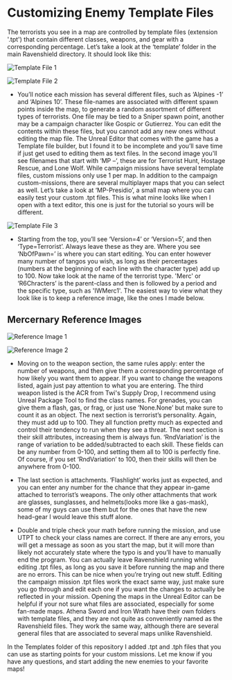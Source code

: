 # Customizing Enemy Template Files
 The terrorists you see in a map are controlled by template files (extension '.tpt') that contain different classes, weapons, and gear with a corresponding percentage. Let’s take a look at the ‘template’ folder in the main Ravenshield directory. It should look like this:

![Template File 1](Images/../../Images/Tpt1.jpg)

![Template File 2](Images/../../Images/Tpt2.jpg)

- You’ll notice each mission has several different files, such as ‘Alpines -1’ and ‘Alpines 10’. These file-names are associated with different spawn points inside the map, to generate a random assortment of different types of terrorists. One file may be tied to a Sniper spawn point, another may be a campaign character like Gospic or Gutierrez. You can edit the contents within these files, but you cannot add any new ones without editing the map file. The Unreal Editor that comes with the game has a Template file builder, but I found it to be incomplete and you’ll save time if just get used to editing them as text files. In the second image you'll see filenames that start with ‘MP –‘, these are for Terrorist Hunt, Hostage Rescue, and Lone Wolf. While campaign missions have several template files, custom missions only use 1 per map. In addition to the campaign custom-missions, there are several multiplayer maps that you can select as well. Let’s take a look at ‘MP-Presidio’, a small map where you can easily test your custom .tpt files. This is what mine looks like when I open with a text editor, this one is just for the tutorial so yours will be different.

![Template File 3](Images/../../Images/Tpt3.jpg)

- Starting from the top, you’ll see ‘Version=4’ or ‘Version=5’, and then ‘Type=Terrorist’. Always leave these as they are. Where you see ‘NbOfPawn=’ is where you can start editing. You can enter however many number of tangos you wish, as long as their percentages (numbers at the beginning of each line with the character type) add up to 100. Now take look at the name of the terrorist type. 'Merc' or ‘R6Chracters’ is the parent-class and then is followed by a period and the specific type, such as 'IWMerc1'. The easiest way to view what they look like is to keep a reference image, like the ones I made below.
## Mercernary Reference Images
![Reference Image 1](Images/../../Images/ref1.jpg)

![Reference Image 2](Images/../../Images/ref2.jpg)

- Moving on to the weapon section, the same rules apply: enter the number of weapons, and then give them a corresponding percentage of how likely you want them to appear. If you want to change the weapons listed, again just pay attention to what you are entering. The third weapon listed is the ACR from Twi's Supply Drop, I recommend using Unreal Package Tool to find the class names. For grenades, you can give them a flash, gas, or frag, or just use ‘None.None’ but make sure to count it as an object. The next section is terrorist’s personality. Again, they must add up to 100. They all function pretty much as expected and control their tendency to run when they see a threat. The next section is their skill attributes, increasing them is always fun. ‘RndVariation’ is the range of variation to be added/subtracted to each skill. These fields can be any number from 0-100, and setting them all to 100 is perfectly fine. Of course, if you set ‘RndVariation’ to 100, then their skills will then be anywhere from 0-100.

- The last section is attachments. ‘Flashlight’ works just as expected, and you can enter any number for the chance that they appear in-game attached to terrorist’s weapons. The only other attachments that work are glasses, sunglasses, and helmets(looks more like a gas-mask), some of my guys can use them but for the ones that have the new head-gear I would leave this stuff alone.

- Double and triple check your math before running the mission, and use UTPT to check your class names are correct. If there are any errors, you will get a message as soon as you start the map, but it will more than likely not accurately state where the typo is and you’ll have to manually end the program. You can actually leave Ravenshield running while editing .tpt files, as long as you save it before running the map and there are no errors. This can be nice when you’re trying out new stuff. Editing the campaign mission .tpt files work the exact same way, just make sure you go through and edit each one if you want the changes to actually be reflected in your mission. Opening the maps in the Unreal Editor can be helpful if your not sure what files are associated, especially for some fan-made maps. Athena Sword and Iron Wrath have their own folders with template files, and they are not quite as conveniently named as the Ravenshield files. They work the same way, although there are several general files that are associated to several maps unlike Ravenshield.

In the Templates folder of this repository I added .tpt and .tph files that you can use as starting points for your custom missions. Let me know if you have any questions, and start adding the new enemies to your favorite maps!
